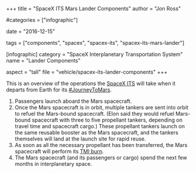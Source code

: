 +++
title = "SpaceX ITS Mars Lander Components"
author = "Jon Ross"

#categories = ["infographic"]

date = "2016-12-15"

tags = ["components", "spacex", "spacex-its", "spacex-its-mars-lander"]

[infographic]
category = "SpaceX Interplanetary Transportation System"
name = "Lander Components"

aspect = "tall"
file = "vehicle/spacex-its-lander-components"
+++

This is an overview of the operations the [SpaceX ITS](/tags/spacex-its/) will take when it
departs from Earth for its [#JourneyToMars](/tags/mars/).

<!--more-->

1. Passengers launch aboard the Mars spacecraft.
2. Once the Mars spacecraft is in orbit, multiple tankers are sent
   into orbit to refuel the Mars-bound spacecraft. (Elon said they
   would refuel Mars-bound spacecraft with three to five propellant
   tankers, depending on travel time and spacecraft cargo.) These
   propellant tankers launch on the same reusable booster as the Mars
   spacecraft, and the tankers themselves will land at the launch site
   for rapid reuse.
3. As soon as all the necessary propellant has been transferred, the
   Mars spacecraft will perform its [TMI burn](/term/tmi).
4. The Mars spacecraft (and its passengers or cargo) spend the next
   few months in interplanetary space.

